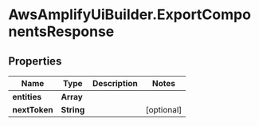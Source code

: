 # AwsAmplifyUiBuilder.ExportComponentsResponse

## Properties

Name | Type | Description | Notes
------------ | ------------- | ------------- | -------------
**entities** | **Array** |  | 
**nextToken** | **String** |  | [optional] 


